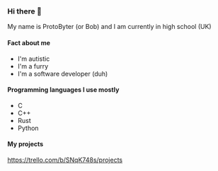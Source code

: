 ### Hi there :wave:

My name is ProtoByter (or Bob) and I am currently in high school (UK)

#### Fact about me
- I'm autistic
- I'm a furry
- I'm a software developer (duh)

#### Programming languages I use mostly
- C
- C++
- Rust
- Python

#### My projects
https://trello.com/b/SNqK748s/projects
